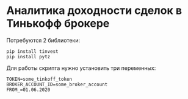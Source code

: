 # Аналитика доходности сделок в Тинькофф брокере
Потребуются 2 библиотеки:
```
pip install tinvest
pip install pytz
```
Для работы скрипта нужно установить три переменных:
```
TOKEN=some_tinkoff_token
BROKER_ACCOUNT_ID=some_broker_account
FROM_=01.06.2020
```

